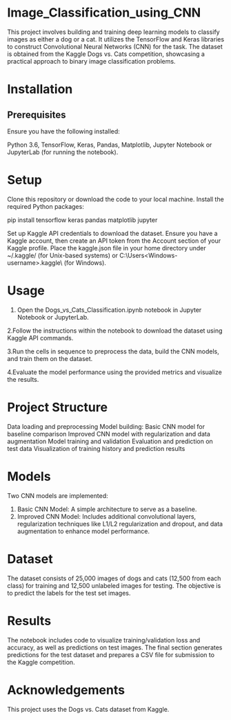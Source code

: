 # Image_Classification_using_CNN

This project involves building and training deep learning models to classify images as either a dog or a cat. It utilizes the TensorFlow and Keras libraries to construct Convolutional Neural Networks (CNN) for the task. The dataset is obtained from the Kaggle Dogs vs. Cats competition, showcasing a practical approach to binary image classification problems.

# Installation
## Prerequisites
Ensure you have the following installed:

Python 3.6, 
TensorFlow, 
Keras, 
Pandas, 
Matplotlib, 
Jupyter Notebook or JupyterLab (for running the notebook).

# Setup
Clone this repository or download the code to your local machine.
Install the required Python packages:

pip install tensorflow keras pandas matplotlib jupyter

Set up Kaggle API credentials to download the dataset. Ensure you have a Kaggle account, then create an API token from the Account section of your Kaggle profile. Place the kaggle.json file in your home directory under ~/.kaggle/ (for Unix-based systems) or C:\Users\<Windows-username>\.kaggle\ (for Windows).

# Usage

1. Open the Dogs_vs_Cats_Classification.ipynb notebook in Jupyter Notebook or JupyterLab.

2.Follow the instructions within the notebook to download the dataset using Kaggle API commands.

3.Run the cells in sequence to preprocess the data, build the CNN models, and train them on the dataset.

4.Evaluate the model performance using the provided metrics and visualize the results.

# Project Structure

Data loading and preprocessing
Model building:
Basic CNN model for baseline comparison
Improved CNN model with regularization and data augmentation
Model training and validation
Evaluation and prediction on test data
Visualization of training history and prediction results

# Models
Two CNN models are implemented:

1. Basic CNN Model: A simple architecture to serve as a baseline.
2. Improved CNN Model: Includes additional convolutional layers, regularization techniques like L1/L2 regularization and dropout, and data augmentation to enhance model performance.
   
# Dataset
The dataset consists of 25,000 images of dogs and cats (12,500 from each class) for training and 12,500 unlabeled images for testing. The objective is to predict the labels for the test set images.

# Results
The notebook includes code to visualize training/validation loss and accuracy, as well as predictions on test images. The final section generates predictions for the test dataset and prepares a CSV file for submission to the Kaggle competition.

# Acknowledgements
This project uses the Dogs vs. Cats dataset from Kaggle.

